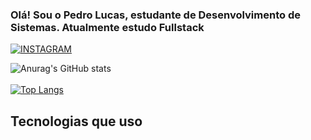 ### Olá! Sou o Pedro Lucas, estudante de Desenvolvimento de Sistemas. Atualmente estudo Fullstack

[![INSTAGRAM](	https://img.shields.io/badge/Instagram-E4405F?style=for-the-badge&logo=instagram&logoColor=white)](https://intagram.com/plzer0)

![Anurag's GitHub stats](https://github-readme-stats.vercel.app/api?username=Plcc18&show_icons=true&theme=onedark)<br><br>
[![Top Langs](https://github-readme-stats.vercel.app/api/top-langs/?username=Plcc18)](https://github.com/anuraghazra/github-readme-stats)

## Tecnologias que uso
